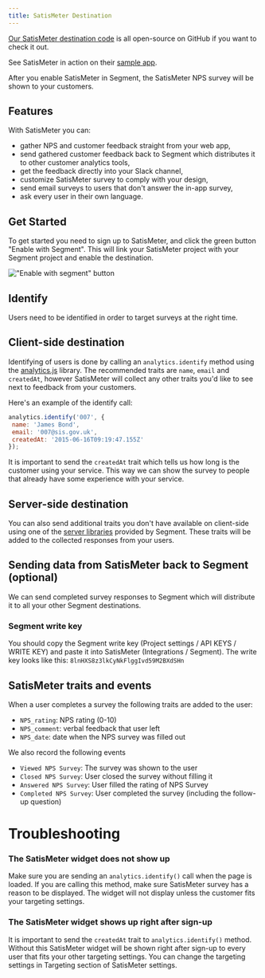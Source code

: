 ```yaml
---
title: SatisMeter Destination
---
```


[Our SatisMeter destination code](https://github.com/segment-integrations/analytics.js-integration-satismeter) is all open-source on GitHub if you want to check it out.

See SatisMeter in action on their [sample app](https://app.satismeter.com/sample).

After you enable SatisMeter in Segment, the SatisMeter NPS survey will be shown to your customers.

## Features
With SatisMeter you can:

- gather NPS and customer feedback straight from your web app,
- send gathered customer feedback back to Segment which distributes it to other customer analytics tools,
- get the feedback directly into your Slack channel,
- customize SatisMeter survey to comply with your design,
- send email surveys to users that don't answer the in-app survey,
- ask every user in their own language.


## Get Started

To get started you need to sign up to SatisMeter, and click the green button "Enable with Segment". This will link your SatisMeter project with your Segment project and enable the destination.

!["Enable with segment" button](https://cloud.githubusercontent.com/assets/12846380/9251740/edd579ca-41d4-11e5-9ebe-732156cbdb2f.png)

## Identify

Users need to be identified in order to target surveys at the right time.

## Client-side destination

Identifying of users is done by calling an `analytics.identify` method using the [analytics.js](/docs/connections/sources/catalog/libraries/website/javascript/) library. The recommended traits are `name`, `email` and `createdAt`, however SatisMeter will collect any other traits you'd like to see next to feedback from your customers.

Here's an example of the identify call:
```js
analytics.identify('007', {
 name: 'James Bond',
 email: '007@sis.gov.uk',
 createdAt: '2015-06-16T09:19:47.155Z'
});
```

It is important to send the `createdAt` trait which tells us how long is the customer using your service. This way we can show the survey to people that already have some experience with your service.

## Server-side destination

You can also send additional traits you don't have available on client-side using one of the [server libraries](/docs/connections/sources/#server) provided by Segment. These traits will be added to the collected responses from your users.

## Sending data from SatisMeter back to Segment (optional)
We can send completed survey responses to Segment which will distribute it to all your other Segment destinations.

### Segment write key
You should copy the Segment write key (Project settings / API KEYS / WRITE KEY) and paste it into SatisMeter (Integrations / Segment).
The write key looks like this: `8lnHXS8z3lkCyNkFlggIvd59M2BXdSHn`

## SatisMeter traits and events
When a user completes a survey the following traits are added to the user:

- `NPS_rating`: NPS rating (0-10)
- `NPS_comment`: verbal feedback that user left
- `NPS_date`: date when the NPS survey was filled out

We also record the following events
- `Viewed NPS Survey`: The survey was shown to the user
- `Closed NPS Survey`: User closed the survey without filling it
- `Answered NPS Survey`: User filled the rating of NPS Survey
- `Completed NPS Survey`: User completed the survey (including the follow-up question)

# Troubleshooting
### The SatisMeter widget does not show up
Make sure you are sending an `analytics.identify()` call when the page is loaded. If you are calling this method, make sure SatisMeter survey has a reason to be displayed. The widget will not display unless the customer fits your targeting settings.

### The SatisMeter widget shows up right after sign-up
It is important to send the `createdAt` trait to `analytics.identify()` method. Without this SatisMeter widget will be shown right after sign-up to every user that fits your other targeting settings.
You can change the targeting settings in Targeting section of SatisMeter settings.
